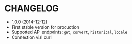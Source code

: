 CHANGELOG
===================

* 1.0.0 (2014-12-12)
 * First stable version for production
 * Supported API endpoints: `get`, `convert`, `historical`, `locale`
 * Connection vial curl

